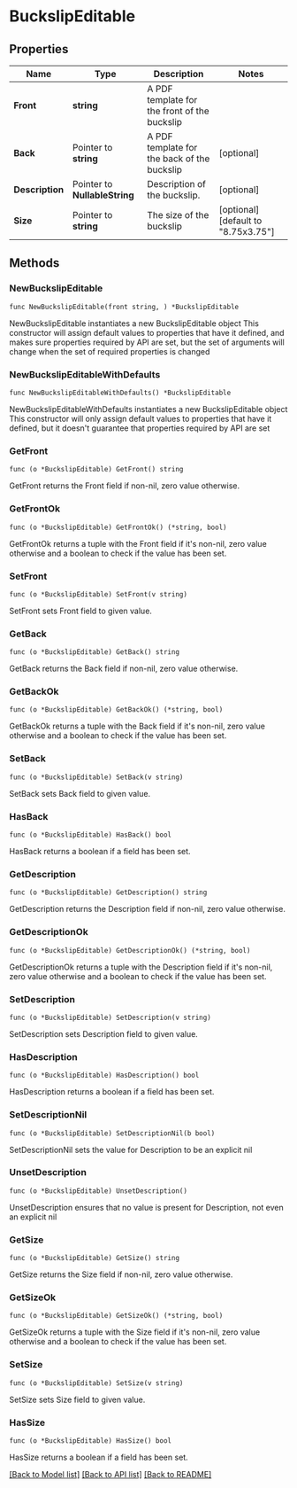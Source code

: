 # BuckslipEditable

## Properties

Name | Type | Description | Notes
------------ | ------------- | ------------- | -------------
**Front** | **string** | A PDF template for the front of the buckslip | 
**Back** | Pointer to **string** | A PDF template for the back of the buckslip | [optional] 
**Description** | Pointer to **NullableString** | Description of the buckslip. | [optional] 
**Size** | Pointer to **string** | The size of the buckslip | [optional] [default to "8.75x3.75"]

## Methods

### NewBuckslipEditable

`func NewBuckslipEditable(front string, ) *BuckslipEditable`

NewBuckslipEditable instantiates a new BuckslipEditable object
This constructor will assign default values to properties that have it defined,
and makes sure properties required by API are set, but the set of arguments
will change when the set of required properties is changed

### NewBuckslipEditableWithDefaults

`func NewBuckslipEditableWithDefaults() *BuckslipEditable`

NewBuckslipEditableWithDefaults instantiates a new BuckslipEditable object
This constructor will only assign default values to properties that have it defined,
but it doesn't guarantee that properties required by API are set

### GetFront

`func (o *BuckslipEditable) GetFront() string`

GetFront returns the Front field if non-nil, zero value otherwise.

### GetFrontOk

`func (o *BuckslipEditable) GetFrontOk() (*string, bool)`

GetFrontOk returns a tuple with the Front field if it's non-nil, zero value otherwise
and a boolean to check if the value has been set.

### SetFront

`func (o *BuckslipEditable) SetFront(v string)`

SetFront sets Front field to given value.


### GetBack

`func (o *BuckslipEditable) GetBack() string`

GetBack returns the Back field if non-nil, zero value otherwise.

### GetBackOk

`func (o *BuckslipEditable) GetBackOk() (*string, bool)`

GetBackOk returns a tuple with the Back field if it's non-nil, zero value otherwise
and a boolean to check if the value has been set.

### SetBack

`func (o *BuckslipEditable) SetBack(v string)`

SetBack sets Back field to given value.

### HasBack

`func (o *BuckslipEditable) HasBack() bool`

HasBack returns a boolean if a field has been set.

### GetDescription

`func (o *BuckslipEditable) GetDescription() string`

GetDescription returns the Description field if non-nil, zero value otherwise.

### GetDescriptionOk

`func (o *BuckslipEditable) GetDescriptionOk() (*string, bool)`

GetDescriptionOk returns a tuple with the Description field if it's non-nil, zero value otherwise
and a boolean to check if the value has been set.

### SetDescription

`func (o *BuckslipEditable) SetDescription(v string)`

SetDescription sets Description field to given value.

### HasDescription

`func (o *BuckslipEditable) HasDescription() bool`

HasDescription returns a boolean if a field has been set.

### SetDescriptionNil

`func (o *BuckslipEditable) SetDescriptionNil(b bool)`

 SetDescriptionNil sets the value for Description to be an explicit nil

### UnsetDescription
`func (o *BuckslipEditable) UnsetDescription()`

UnsetDescription ensures that no value is present for Description, not even an explicit nil
### GetSize

`func (o *BuckslipEditable) GetSize() string`

GetSize returns the Size field if non-nil, zero value otherwise.

### GetSizeOk

`func (o *BuckslipEditable) GetSizeOk() (*string, bool)`

GetSizeOk returns a tuple with the Size field if it's non-nil, zero value otherwise
and a boolean to check if the value has been set.

### SetSize

`func (o *BuckslipEditable) SetSize(v string)`

SetSize sets Size field to given value.

### HasSize

`func (o *BuckslipEditable) HasSize() bool`

HasSize returns a boolean if a field has been set.


[[Back to Model list]](../README.md#documentation-for-models) [[Back to API list]](../README.md#documentation-for-api-endpoints) [[Back to README]](../README.md)


